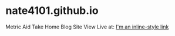 # nate4101.github.io
 Metric Aid Take Home Blog Site
View Live at: [I'm an inline-style link](https://nate4101.github.io/)
